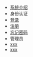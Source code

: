 - [系统介绍](docs/Introduction.md)
- 身份认证
 - [登录](docs/Login.md)
 - [注册](docs/Register.md)
 - [忘记密码](docs/Forget.md)
- 管理员
 - [xxx]()
 - [xxx]()
